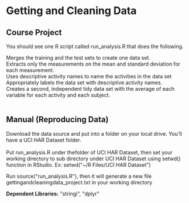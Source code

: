 

<h1>Getting and Cleaning Data</h1>
<h2>Course Project</h2>

You should see one R script called run_analysis.R that does the following.

Merges the training and the test sets to create one data set.<br>
Extracts only the measurements on the mean and standard deviation for each measurement.<br>
Uses descriptive activity names to name the activities in the data set<br>
Appropriately labels the data set with descriptive activity names.<br>
Creates a second, independent tidy data set with the average of each variable for each activity and each subject.<br><br>


<h2>Manual (Reproducing Data) </h2>

Download the data source and put into a folder on your local drive. You'll have a UCI HAR Dataset folder.
<br><br>Put run_analysis.R under thefolder of UCI HAR Dataset, then set your working directory to sub directory under UCI HAR Dataset using setwd() function in RStudio. Ex: setwd("~/R Files/UCI HAR Dataset")

Run source("run_analysis.R"), then it will generate a new file gettingandcleaningdata_project.txt in your working directory

<b>Dependent Libraries:</b> "stringi", "dplyr"
